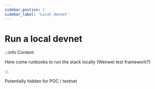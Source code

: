 ```yaml
---
sidebar_postion: 1
sidebar_label: 'Local devnet'
---
```


# Run a local devnet

:::info Content

Here come runbooks to run the stack locally (Wenwei test framework?)

:::

Potentially hidden for POC / testnet